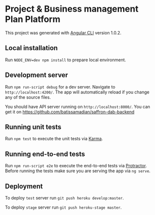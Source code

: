 
# Project & Business management Plan Platform

This project was generated with [Angular CLI](https://github.com/angular/angular-cli) version 1.0.2.

## Local installation

Run `NODE_ENV=dev npm install` to prepare local environment.

## Development server

Run `npm run-script debug` for a dev server. Navigate to `http://localhost:4200/`. The app will automatically reload if you change any of the source files.

You should have API server running on `http://localhost:8000/`. You can get it on https://github.com/batissamadian/saffron-dab-backend

## Running unit tests

Run `npm test` to execute the unit tests via [Karma](https://karma-runner.github.io).

## Running end-to-end tests

Run `npm run-script e2e` to execute the end-to-end tests via [Protractor](http://www.protractortest.org/).
Before running the tests make sure you are serving the app via `ng serve`.

## Deployment

To deploy `test` server run `git push heroku develop:master`.

To deploy `stage` server run `git push heroku-stage master`.
